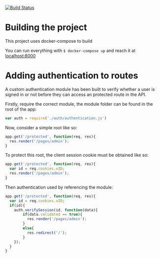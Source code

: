 [![Build Status](https://travis-ci.org/HaCSBCU/MesaHub.svg?branch=master)](https://travis-ci.org/HaCSBCU/MesaHub)


# Building the project

This project uses docker-compose to build

You can run everything with `$ docker-compose up` and reach it at [localhost:8000](http://localhost:8000)


# Adding authentication to routes

A custom authentication module has been built to verify whether a user is signed in or not before they can access an protected route in the API.

Firstly, require the correct module, the module folder can be found in the root of the app:

```js
var auth = require('./auth/authentication.js')
```

Now, consider a simple root like so:

```js
app.get('/protected', function(req, res){
  res.render('/pages/admin');
}
```

To protect this root, the client session cookie must be obtained like so:

```js
app.get('/protected', function(req, res){
  var id = req.cookies.uID;
  res.render('/pages/admin');
}
```

Then authentication used by referencing the module:

```js
app.get('/protected', function(req, res){
  var id = req.cookies.uID;
  if(id){
    auth.verifySession(id, function(data){
        if(data.validated == true){
          res.render('/pages/admin');
        }
        else{
          res.redirect('/');
        }
    });
  }
}
```
